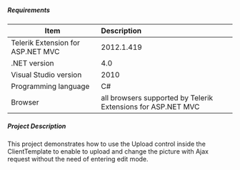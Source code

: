 ##### **Requirements** #####
|Item                               |Description|
|----------                         |:-------------|
|Telerik Extension for ASP.NET MVC  |2012.1.419|
|.NET version                       |4.0| 
|Visual Studio version              |2010| 
|Programming language               |C#|
|Browser                            |all browsers supported by Telerik Extensions for ASP.NET MVC|

##### **Project Description** #####
This project demonstrates how to use the Upload control inside the ClientTemplate to enable to upload and change the picture with Ajax request without the need of entering edit mode.